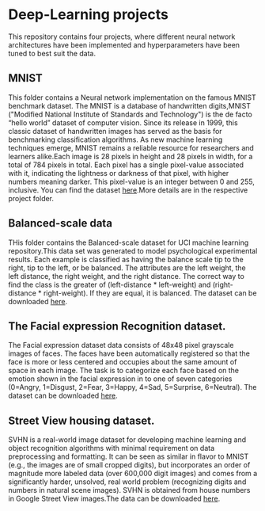 # Deep-Learning projects
This repository contains four projects, where different neural network architectures have been implemented and hyperparameters have been tuned to  best suit the data. 

## MNIST
This folder contains a Neural network implementation on the famous MNIST benchmark dataset. The MNIST is a database of handwritten digits,MNIST ("Modified National Institute of Standards and Technology") is the de facto “hello world” dataset of computer vision. Since its release in 1999, this classic dataset of handwritten images has served as the basis for benchmarking classification algorithms. As new machine learning techniques emerge, MNIST remains a reliable resource for researchers and learners alike.Each image is 28 pixels in height and 28 pixels in width, for a total of 784 pixels in total. Each pixel has a single pixel-value associated with it, indicating the lightness or darkness of that pixel, with higher numbers meaning darker. This pixel-value is an integer between 0 and 255, inclusive. You can find the dataset [here](https://www.kaggle.com/c/digit-recognizer/data).More details are in the respective project folder. 

##  Balanced-scale data
THis folder contains the Balanced-scale dataset for UCI machine learning repository.This data set was generated to model psychological experimental results. Each example is classified as having the balance scale tip to the right, tip to the left, or be balanced. The attributes are the left weight, the left distance, the right weight, and the right distance. The correct way to find the class is the greater of (left-distance * left-weight) and (right-distance * right-weight). If they are equal, it is balanced. The dataset can be downloaded [here](http://archive.ics.uci.edu/ml/datasets/balance+scale).

## The Facial expression Recognition dataset. 
The Facial expression dataset data consists of 48x48 pixel grayscale images of faces. The faces have been automatically registered so that the face is more or less centered and occupies about the same amount of space in each image. The task is to categorize each face based on the emotion shown in the facial expression in to one of seven categories (0=Angry, 1=Disgust, 2=Fear, 3=Happy, 4=Sad, 5=Surprise, 6=Neutral).
The dataset can be downloaded [here](https://www.kaggle.com/c/challenges-in-representation-learning-facial-expression-recognition-challenge/data).

## Street View housing dataset.
SVHN is a real-world image dataset for developing machine learning and object recognition algorithms with minimal requirement on data preprocessing and formatting. It can be seen as similar in flavor to MNIST (e.g., the images are of small cropped digits), but incorporates an order of magnitude more labeled data (over 600,000 digit images) and comes from a significantly harder, unsolved, real world problem (recognizing digits and numbers in natural scene images). SVHN is obtained from house numbers in Google Street View images.The data can be downloaded [here](http://ufldl.stanford.edu/housenumbers/).
